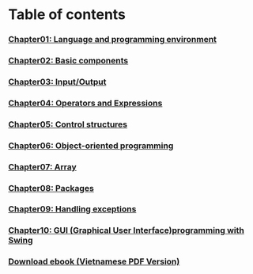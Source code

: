 # Table of contents
  <h3><a href="">Chapter01: Language and programming environment</a></h3>
  <h3><a href="">Chapter02: Basic components</a></h3>
  <h3><a href="">Chapter03: Input/Output</a></h3>
  <h3><a href="">Chapter04: Operators and Expressions</a></h3>
  <h3><a href="">Chapter05: Control structures</a></h3>
  <h3><a href="">Chapter06: Object-oriented programming</a></h3>
  <h3><a href="">Chapter07: Array</a></h3>
  <h3><a href="">Chapter08: Packages</a></h3>
  <h3><a href="">Chapter09: Handling exceptions</a></h3>
  <h3><a href="">Chapter10: GUI (Graphical User Interface)programming with Swing</a></h3>
<h3><a href="">Download ebook (Vietnamese PDF Version)</a></h3>
